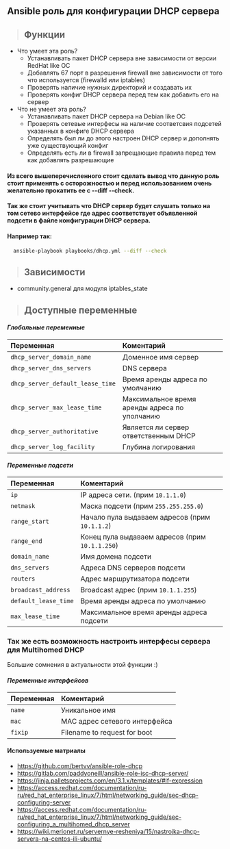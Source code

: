 ## Ansible роль для конфигурации DHCP сервера
> ## Функции
* Что умеет эта роль?
  * Устанавливать пакет DHCP сервера вне зависимости от версии RedHat like ОС
  * Добавлять 67 порт в разрешения firewall вне зависимости от того что используется (firewalld или iptables)
  * Проверять наличие нужных директорий и создавать их
  * Проверять конфиг DHCP сервера перед тем как добавить его на сервер
* Что не умеет эта роль?
  * Устанавливать пакет DHCP сервера на Debian like ОС
  * Проверять сетевые интерфесы на наличие соответсвия подсетей указанных в конфиге DHCP сервера
  * Определять был ли до этого настроен DHCP сервер и дополнять уже существующий конфиг
  * Определять есть ли в firewall запрещающие правила перед тем как добавлять разрешающие
#### Из всего вышеперечисленного стоит сделать вывод что данную роль стоит применять с осторожностью и перед использованием очень желательно прокатить ее с --diff --check.
#### Так же стоит учитывать что DHCP сервер будет слушать только на том сетево интерфейсе где адрес соответствует объявленной подсети в файле конфигурации DHCP сервера.
#### Например так:
  ```bash
    ansible-playbook playbooks/dhcp.yml --diff --check
  ```
> ## Зависимости
  * community.general для модуля iptables_state
> ## Доступные переменные
#### *Глобальные переменные*
| Переменная                        | Коментарий                                                             |
| :-------------------------------- | :--------------------------------------------------------------------- |
| `dhcp_server_domain_name`         | Доменное имя сервер                                                    |
| `dhcp_server_dns_servers`         | DNS сервера                                                            |
| `dhcp_server_default_lease_time`  | Время аренды адреса по умолчанию                                       |
| `dhcp_server_max_lease_time`      | Максимальное время аренды адреса по уполчанию                          |
| `dhcp_server_authoritative`       | Является ли сервер ответственным DHCP                                  |
| `dhcp_server_log_facility`        | Глубина логирования                                                    |

#### *Переменные подсети*
| Переменная                        | Коментарий                                                             |
| :-------------------------------- | :--------------------------------------------------------------------- |
| `ip`                              | IP адреса сети. (прим `10.1.1.0`)                                      |
| `netmask`                         | Маска подсети (прим `255.255.255.0`)                                   |
| `range_start`                     | Начало пула выдаваем адресов (прим `10.1.1.2`)                         |
| `range_end`                       | Конец пула выдаваем адресов  (прим `10.1.1.250`)                       |
| `domain_name`                     | Имя домена подсети                                                     |
| `dns_servers`                     | Адреса DNS серверов подсети                                            |
| `routers`                         | Адрес маршрутизатора подсети                                           |
| `broadcast_address`               | Broadcast адрес (прим `10.1.1.255`)                                    |
| `default_lease_time`              | Время аренды адреса по умолчанию                                       |
| `max_lease_time`                  | Максимальное время аренды адреса подсети                               |

### Так же есть возможность настроить интерфесы сервера для Multihomed DHCP
   Большие сомнения в актуальности этой функции :)
#### *Переменные интерфейсов*
| Переменная                        | Коментарий                                                             |
| :-------------------------------- | :--------------------------------------------------------------------- |
| `name`                            | Уникальное имя                                                         |
| `mac`                             | MAC адрес сетевого интерфейса                                          |
| `fixip`                           | Filename to request for boot                                           |

#### Используемые матриалы
* https://github.com/bertvv/ansible-role-dhcp
* https://gitlab.com/paddyoneill/ansible-role-isc-dhcp-server/
* https://jinja.palletsprojects.com/en/3.1.x/templates/#if-expression
* https://access.redhat.com/documentation/ru-ru/red_hat_enterprise_linux/7/html/networking_guide/sec-dhcp-configuring-server
* https://access.redhat.com/documentation/ru-ru/red_hat_enterprise_linux/7/html/networking_guide/sec-configuring_a_multihomed_dhcp_server
* https://wiki.merionet.ru/servernye-resheniya/15/nastrojka-dhcp-servera-na-centos-ili-ubuntu/